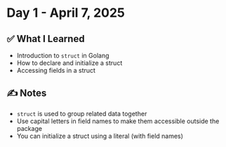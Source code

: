 # Day 1 - April 7, 2025

## ✅ What I Learned

- Introduction to `struct` in Golang
- How to declare and initialize a struct
- Accessing fields in a struct

## ✍️ Notes

- `struct` is used to group related data together
- Use capital letters in field names to make them accessible outside the package
- You can initialize a struct using a literal (with field names)
